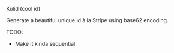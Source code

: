 Kulid (cool id)

Generate a beautiful unique id à la Stripe using base62 encoding.

TODO:

- Make it kinda sequential
